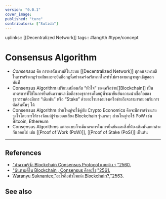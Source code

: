 ```yaml
---
version: "0.0.1"
cover_image:
published: "ture"
contributors: ["Sutida"]
---
```

uplinks:: [[Decentralized Network]]
tags:: #lang/th #type/concept

# Consensus Algorithm
- *Consensus* คือ การหาฉันทามติในระบบ [[Decentralized Network]] ทุกคนจะหามติในการสร้างกฎร่วมกันและจะยึดถือกฎนี้อย่างเคร่งครัดหากใครทำไม่ตรงตามกฎจะถูกเชิญออกทันที
- Consensus Algorithm เปรียบเสมือนกับ “หัวใจ” ของเครือข่าย[[Blockchain]] เป็นมาตรการที่ใช้ในการยืนยันความน่าเชื่อถือของธุรกรรมโดยผู้ที่จะมายืนยันความน่าเชื่อถือของธุรกรรมต้องมีการ “เดิมพัน” หรือ “Stake” ด้วยอะไรบางอย่างเครือข่ายถึงจะสามารถยอมรับการตัดสินนั้นๆ ได้
- Consensus Algorithm ส่วนใหญ่จะใช้คู่กับ Crypto Economics คือจะมีการสร้างแรงจูงใจโดยการให้รางวัลแก่ผู้ร่วมออกเสียง Blockchain รุ่นแรกๆ ส่วนใหญ่จะใช้ PoW เช่น Bitcoin, Ethereum
- Consensus Algorithms แต่ละแบบก็จะมีมาตรการในการยืนยันและสิ่งที่ต้องเดิมพันแตกต่างกันออกไป  เช่น [[Proof of Work (PoW)]],  [[Proof of Stake (PoS)]] เป็นต้น
---
## References
- ["ทำความรู้จัก Blockchain Consensus Protocol แบบต่าง ๆ,"2560.](https://nuuneoi.com/blog/blog.php?read_id=933)
- ["ฉันทามติใน Blockchain , Consensus คืออะไร,"2561.](https://blockchain-review.co.th/blockchain-review/what-is-blockchain-consensus/)
- [Waranyu Suknantee,"อะไรคือหัวใจแห่ง Blockchain?,"2563.](https://medium.com/bitkub/consensus-algorithms-2d30ae933a02)

## See also
